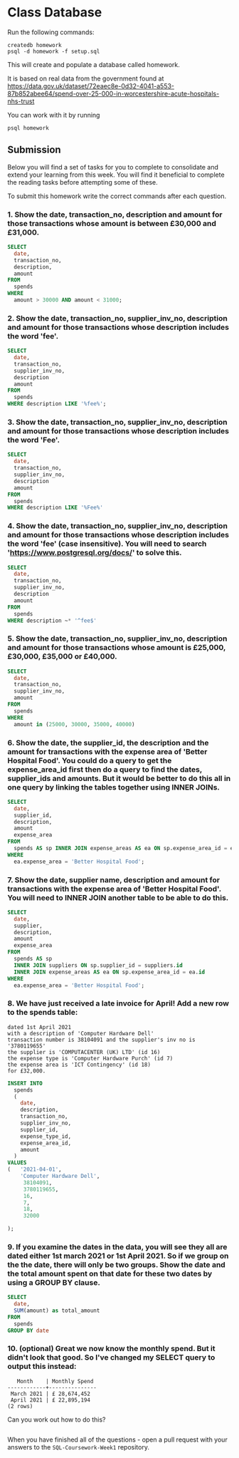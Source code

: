 # Class Database

Run the following commands:

```
createdb homework
psql -d homework -f setup.sql
```

This will create and populate a database called homework.

It is based on real data from the government found at
https://data.gov.uk/dataset/72eaec8e-0d32-4041-a553-87b852abee64/spend-over-25-000-in-worcestershire-acute-hospitals-nhs-trust

You can work with it by running

```
psql homework
```

## Submission

Below you will find a set of tasks for you to complete to consolidate and extend your learning from this week. You will find it beneficial to complete the reading tasks before attempting some of these.

To submit this homework write the correct commands after each question.

### 1. Show the date, transaction_no, description and amount for those transactions whose amount is between £30,000 and £31,000.

```sql
SELECT
  date,
  transaction_no,
  description,
  amount
FROM
  spends
WHERE
  amount > 30000 AND amount < 31000;

```

### 2. Show the date, transaction_no, supplier_inv_no, description and amount for those transactions whose description includes the word 'fee'.

```sql
SELECT
  date,
  transaction_no,
  supplier_inv_no,
  description
  amount
FROM
  spends
WHERE description LIKE '%fee%';

```

### 3. Show the date, transaction_no, supplier_inv_no, description and amount for those transactions whose description includes the word 'Fee'.

```sql
SELECT
  date,
  transaction_no,
  supplier_inv_no,
  description
  amount
FROM
  spends
WHERE description LIKE '%Fee%'
```

### 4. Show the date, transaction_no, supplier_inv_no, description and amount for those transactions whose description includes the word 'fee' (case insensitive). You will need to search 'https://www.postgresql.org/docs/' to solve this.

```sql
SELECT
  date,
  transaction_no,
  supplier_inv_no,
  description
  amount
FROM
  spends
WHERE description ~* '^fee$'

```

### 5. Show the date, transaction_no, supplier_inv_no, description and amount for those transactions whose amount is £25,000, £30,000, £35,000 or £40,000.

```sql
SELECT
  date,
  transaction_no,
  supplier_inv_no,
  amount
FROM
  spends
WHERE
  amount in (25000, 30000, 35000, 40000)
```

### 6. Show the date, the supplier_id, the description and the amount for transactions with the expense area of 'Better Hospital Food'. You could do a query to get the expense_area_id first then do a query to find the dates, supplier_ids and amounts. But it would be better to do this all in one query by linking the tables together using INNER JOINs.

```sql
SELECT
  date,
  supplier_id,
  description,
  amount
  expense_area
FROM
  spends AS sp INNER JOIN expense_areas AS ea ON sp.expense_area_id = ea.id
WHERE
  ea.expense_area = 'Better Hospital Food';
```

### 7. Show the date, supplier name, description and amount for transactions with the expense area of 'Better Hospital Food'. You will need to INNER JOIN another table to be able to do this.

```sql
SELECT
  date,
  supplier,
  description,
  amount
  expense_area
FROM
  spends AS sp 
  INNER JOIN suppliers ON sp.supplier_id = suppliers.id
  INNER JOIN expense_areas AS ea ON sp.expense_area_id = ea.id
WHERE
  ea.expense_area = 'Better Hospital Food';
```

### 8. We have just received a late invoice for April! Add a new row to the spends table:

    dated 1st April 2021
    with a description of 'Computer Hardware Dell'
    transaction number is 38104091 and the supplier's inv no is '3780119655'
    the supplier is 'COMPUTACENTER (UK) LTD' (id 16)
    the expense type is 'Computer Hardware Purch' (id 7)
    the expense area is 'ICT Contingency' (id 18)
    for £32,000.

```sql
INSERT INTO
  spends 
  (
    date,
    description,
    transaction_no, 
    supplier_inv_no,
    supplier_id, 
    expense_type_id,
    expense_area_id,
    amount
  )
VALUES
(   '2021-04-01',
    'Computer Hardware Dell',
     38104091,
     3780119655,
     16,
     7,
     18,
     32000

);
```

### 9. If you examine the dates in the data, you will see they all are dated either 1st march 2021 or 1st April 2021. So if we group on the the date, there will only be two groups. Show the date and the total amount spent on that date for these two dates by using a GROUP BY clause.

```sql
SELECT
  date,
  SUM(amount) as total_amount
FROM
  spends
GROUP BY date
```

### 10. (optional) Great we now know the monthly spend. But it didn't look that good. So I've changed my SELECT query to output this instead:

```
   Month    | Monthly Spend
------------+---------------
 March 2021 | £ 28,674,452
 April 2021 | £ 22,895,194
(2 rows)
```

Can you work out how to do this?

```sql

```

When you have finished all of the questions - open a pull request with your answers to the `SQL-Coursework-Week1` repository.
